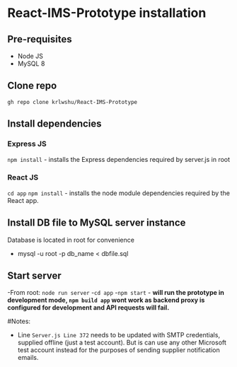 # React-IMS-Prototype installation

## Pre-requisites
- Node JS
- MySQL 8


## Clone repo

```gh repo clone krlwshu/React-IMS-Prototype```

## Install dependencies

### Express JS
```npm install``` - installs the Express dependencies required by server.js in root

### React JS
```cd app```
```npm install``` - installs the node module dependencies required by the React app.

## Install DB file to MySQL server instance

Database is located in root for convenience

- mysql -u root -p db_name < dbfile.sql

## Start server

-From root: ```node run server```
-```cd app```
-```npm start``` - **will run the prototype in development mode, ```npm build app``` wont work as backend proxy is configured for development and API requests will fail.**

#Notes:
- Line ```Server.js Line 372``` needs to be updated with SMTP credentials, supplied offline (just a test account). But is can use any other Microsoft test account instead for the purposes of sending supplier notification emails.
